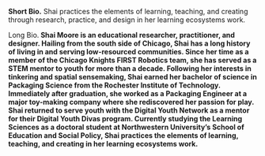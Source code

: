 <b>Short Bio.</b> Shai practices the elements of learning, teaching, and creating through research, practice, and design in her learning ecosystems work.

</b>Long Bio.<b> Shai Moore is an educational researcher, practitioner, and designer. Hailing from the south side of Chicago, Shai has a long history of living in and serving low-resourced communities. Since her time as a member of the Chicago Knights FIRST Robotics team, she has served as a STEM mentor to youth for more than a decade. Following her interests in tinkering and spatial sensemaking, Shai earned her bachelor of science in Packaging Science from the Rochester Institute of Technology. Immediately after graduation, she worked as a Packaging Engineer at a major toy-making company where she rediscovered her passion for play. Shai returned to serve youth with the Digital Youth Network as a mentor for their Digital Youth Divas program. Currently studying the Learning Sciences as a doctoral student at Northwestern University’s School of Education and Social Policy, Shai practices the elements of learning, teaching, and creating in her learning ecosystems work.

